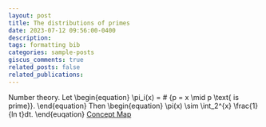 ```yaml
---
layout: post
title: The distributions of primes
date: 2023-07-12 09:56:00-0400
description: 
tags: formatting bib
categories: sample-posts
giscus_comments: true
related_posts: false
related_publications: 
---
```

<!-- This post shows how to add bibliography to simple blog posts. If you would like something more academic, check the [distill style post]({% post_url 2018-12-22-distill %}). -->

Number theory.
    Let 
    \begin{equation}
        \pi_i(x) = \# \{p = x \mid p \text{ is prime}\}. 
    \end{equation}
    Then
    \begin{equation}
        \pi(x) \sim \int_2^{x} \frac{1}{ln t}dt.
    \end{euqation}
<a href="../../../assets/pdf/conceptMap.pdf">Concept Map</a>
